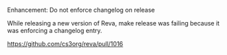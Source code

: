 
Enhancement: Do not enforce changelog on release

While releasing a new version of Reva, make release was failing because it was 
enforcing a changelog entry.

https://github.com/cs3org/reva/pull/1016
